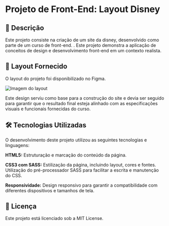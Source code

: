 # Projeto de Front-End: Layout Disney

## 📜 Descrição

Este projeto consiste na criação de um site da disney, desenvolvido como parte de um curso de front-end. . Este projeto demonstra a aplicação de conceitos de design e desenvolvimento front-end em um contexto realista.

## 🎨 Layout Fornecido

O layout do projeto foi disponibilizado no Figma.

![Imagem do layout](./assets/img/layout.png)

Este design serviu como base para a construção do site e devia ser seguido para garantir que o resultado final esteja alinhado com as especificações visuais e funcionais fornecidas do curso.

## 🛠️ Tecnologias Utilizadas

O desenvolvimento deste projeto utilizou as seguintes tecnologias e linguagens:

**HTML5:** Estruturação e marcação do conteúdo da página.

**CSS3 com SASS:** Estilização da página, incluindo layout, cores e fontes. Utilização do pré-processador SASS para facilitar a escrita e manutenção do CSS.

**Responsividade:** Design responsivo para garantir a compatibilidade com diferentes dispositivos e tamanhos de tela.

## 📝 Licença

Este projeto está licenciado sob a MIT License.
